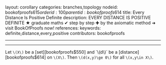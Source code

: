 layout: corollary
categories: branches,topology
nodeid: bookofproofs$615
orderid: 100
parentid: bookofproofs$614
title: Every Distance Is Positive Definite
description: EVERY DISTANCE IS POSITIVE DEFINITE &#9733; graduate maths &#10004; step by step &#10010; by the axiomatic method &#10140; visit BookOfProofs now!
references: 
keywords: definite,distance,every,positive
contributors: bookofproofs

---


---

Let `\(X\)` be a [set][bookofproofs$550] and `\(d\)` be a [distance][bookofproofs$614] on `\(X\)`. Then `\(d(x,y)\ge 0\)` for all `\(x,y\in X\)`.
